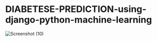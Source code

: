 # DIABETESE-PREDICTION-using-django-python-machine-learning
![Screenshot (10)](https://github.com/aryamanr1/DIABETESE-PREDICTION-using-django-python-machine-learning/assets/119937484/24401762-dbce-4d8c-a16a-b1a50d39a8c3)
